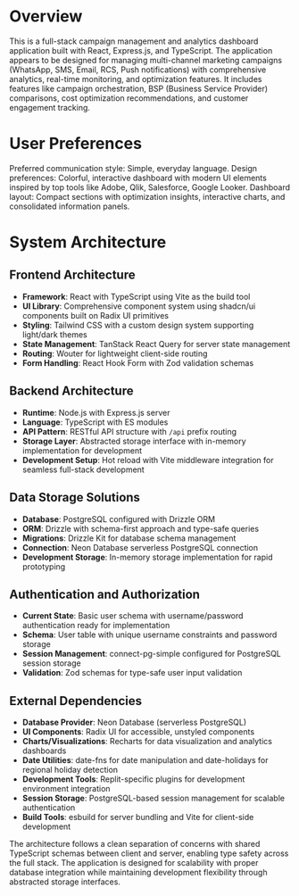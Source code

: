 # Overview

This is a full-stack campaign management and analytics dashboard application built with React, Express.js, and TypeScript. The application appears to be designed for managing multi-channel marketing campaigns (WhatsApp, SMS, Email, RCS, Push notifications) with comprehensive analytics, real-time monitoring, and optimization features. It includes features like campaign orchestration, BSP (Business Service Provider) comparisons, cost optimization recommendations, and customer engagement tracking.

# User Preferences

Preferred communication style: Simple, everyday language.
Design preferences: Colorful, interactive dashboard with modern UI elements inspired by top tools like Adobe, Qlik, Salesforce, Google Looker.
Dashboard layout: Compact sections with optimization insights, interactive charts, and consolidated information panels.

# System Architecture

## Frontend Architecture
- **Framework**: React with TypeScript using Vite as the build tool
- **UI Library**: Comprehensive component system using shadcn/ui components built on Radix UI primitives
- **Styling**: Tailwind CSS with a custom design system supporting light/dark themes
- **State Management**: TanStack React Query for server state management
- **Routing**: Wouter for lightweight client-side routing
- **Form Handling**: React Hook Form with Zod validation schemas

## Backend Architecture
- **Runtime**: Node.js with Express.js server
- **Language**: TypeScript with ES modules
- **API Pattern**: RESTful API structure with `/api` prefix routing
- **Storage Layer**: Abstracted storage interface with in-memory implementation for development
- **Development Setup**: Hot reload with Vite middleware integration for seamless full-stack development

## Data Storage Solutions
- **Database**: PostgreSQL configured with Drizzle ORM
- **ORM**: Drizzle with schema-first approach and type-safe queries
- **Migrations**: Drizzle Kit for database schema management
- **Connection**: Neon Database serverless PostgreSQL connection
- **Development Storage**: In-memory storage implementation for rapid prototyping

## Authentication and Authorization
- **Current State**: Basic user schema with username/password authentication ready for implementation
- **Schema**: User table with unique username constraints and password storage
- **Session Management**: connect-pg-simple configured for PostgreSQL session storage
- **Validation**: Zod schemas for type-safe user input validation

## External Dependencies
- **Database Provider**: Neon Database (serverless PostgreSQL)
- **UI Components**: Radix UI for accessible, unstyled components
- **Charts/Visualizations**: Recharts for data visualization and analytics dashboards
- **Date Utilities**: date-fns for date manipulation and date-holidays for regional holiday detection
- **Development Tools**: Replit-specific plugins for development environment integration
- **Session Storage**: PostgreSQL-based session management for scalable authentication
- **Build Tools**: esbuild for server bundling and Vite for client-side development

The architecture follows a clean separation of concerns with shared TypeScript schemas between client and server, enabling type safety across the full stack. The application is designed for scalability with proper database integration while maintaining development flexibility through abstracted storage interfaces.